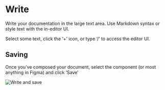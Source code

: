 # Write

Write your documentation in the large text area. Use Markdown syntax or style text with the in-editor UI.


Select some text, click the ‘+’ icon, or type ‘/’ to access the editor UI.

## Saving

Once you’ve composed your document, select the component (or most anything in Figma) and click ‘Save’

 ![Write and save](https://i.gyazo.com/cc19ee42e1becf0c55ce989db57cd954.gif)